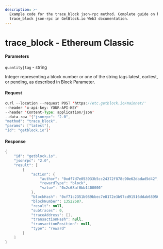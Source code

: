 ```yaml
---
description: >-
  Example code for the trace_block json-rpc method. Сomplete guide on how to use
  trace_block json-rpc in GetBlock.io Web3 documentation.
---
```


# trace\_block - Ethereum Classic

#### Parameters

`quantity|tag` - string

Integer representing a block number or one of the string tags latest, earliest, or pending, as described in Block Parameter.

#### Request

```java
curl --location --request POST 'https://etc.getblock.io/mainnet/' 
--header 'x-api-key: YOUR-API-KEY' 
--header 'Content-Type: application/json' 
--data-raw '{"jsonrpc": "2.0",
"method": "trace_block",
"params": ["latest"],
"id": "getblock.io"}'
```

#### Response

```java
{
    "id": "getblock.io",
    "jsonrpc": "2.0",
    "result": [
        {
            "action": {
                "author": "0xdf7d7e053933b5cc24372f878c90e62dadad5d42",
                "rewardType": "block",
                "value": "0x2c68af0bb1400000"
            },
            "blockHash": "0xf71c2351b989bbec7e8172e3b97cd91516ddab6895021a7c94eed05cc00ff8a9",
            "blockNumber": 13522687,
            "result": null,
            "subtraces": 0,
            "traceAddress": [],
            "transactionHash": null,
            "transactionPosition": null,
            "type": "reward"
        }
    ]
}
```
